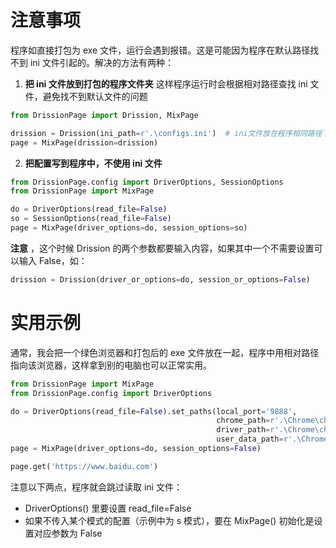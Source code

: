 # 注意事项

程序如直接打包为 exe 文件，运行会遇到报错。这是可能因为程序在默认路径找不到 ini 文件引起的。解决的方法有两种：

1. **把 ini 文件放到打包的程序文件夹**
   这样程序运行时会根据相对路径查找 ini 文件，避免找不到默认文件的问题

```python
from DrissionPage import Drission, MixPage

drission = Drission(ini_path=r'.\configs.ini')  # ini文件放在程序相同路径下
page = MixPage(drission=drission)
```

2. **把配置写到程序中，不使用 ini 文件**

```python
from DrissionPage.config import DriverOptions, SessionOptions
from DrissionPage import MixPage

do = DriverOptions(read_file=False)
so = SessionOptions(read_file=False)
page = MixPage(driver_options=do, session_options=so)
```

**注意** ，这个时候 Drission 的两个参数都要输入内容，如果其中一个不需要设置可以输入 False，如：

```python
drission = Drission(driver_or_options=do, session_or_options=False)
```

# 实用示例

通常，我会把一个绿色浏览器和打包后的 exe 文件放在一起，程序中用相对路径指向该浏览器，这样拿到别的电脑也可以正常实用。

```python
from DrissionPage import MixPage
from DrissionPage.config import DriverOptions

do = DriverOptions(read_file=False).set_paths(local_port='9888',
                                              chrome_path=r'.\Chrome\chrome.exe',
                                              driver_path=r'.\Chrome\chromedriver.exe',
                                              user_data_path=r'.\Chrome\userData')
page = MixPage(driver_options=do, session_options=False)

page.get('https://www.baidu.com')
```

注意以下两点，程序就会跳过读取 ini 文件：

- DriverOptions() 里要设置 read_file=False
- 如果不传入某个模式的配置（示例中为 s 模式），要在 MixPage() 初始化是设置对应参数为 False
